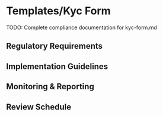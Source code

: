 # Templates/Kyc Form

TODO: Complete compliance documentation for kyc-form.md

## Regulatory Requirements

## Implementation Guidelines

## Monitoring & Reporting

## Review Schedule
